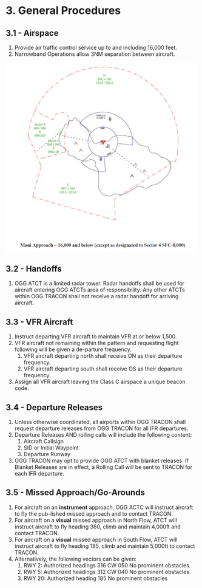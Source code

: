 # 3. General Procedures

## 3.1 - Airspace

1. Provide air traffic control service up to and including 16,000 feet.
2. Narrowband Operations allow 3NM separation between aircraft.

![OGG APP Airspace](img/airspace.png)

## 3.2 - Handoffs

1. OGG ATCT is a limited radar tower. Radar handoffs shall be used for aircraft entering OGG ATCTs area of responsibility. Any other ATCTs within OGG TRACON shall not receive a radar handoff for arriving aircraft.

## 3.3 - VFR Aircraft

1. Instruct departing VFR aircraft to maintain VFR at or below 1,500.
2. VFR aircraft not remaining within the pattern and requesting flight following will be given a de-parture frequency.
   1. VFR aircraft departing north shall receive ON as their departure frequency.
   2. VFR aircraft departing south shall receive OS as their departure frequency.
3. Assign all VFR aircraft leaving the Class C airspace a unique beacon code.

## 3.4 - Departure Releases

1. Unless otherwise coordinated, all airports within OGG TRACON shall request departure releases from OGG TRACON for all IFR departures.
2. Departure Releases AND rolling calls will include the following content:
   1. Aircraft Callsign
   2. SID or Initial Waypoint
   3. Departure Runway
3. OGG TRACON may opt to provide OGG ATCT with blanket releases. If Blanket Releases are in effect, a Rolling Call will be sent to TRACON for each IFR departure.

## 3.5 - Missed Approach/Go-Arounds

1. For aircraft on an **instrument** approach, OGG ACTC will instruct aircraft to fly the pub-lished missed approach and to contact TRACON.
2. For aircraft on a **visual** missed approach in North Flow, ATCT will instruct aircraft to fly heading 360, climb and maintain 4,000ft and contact TRACON.
3. For aircraft on a **visual** missed approach in South Flow, ATCT will instruct aircraft to fly heading 185, climb and maintain 5,000ft to contact TRACON.
4. Alternatively, the following vectors can be given:
   1. RWY 2: Authorized headings 316 CW 050 No prominent obstacles.
   2. RWY 5: Authorized headings 312 CW 040 No prominent obstacles.
   3. RWY 20: Authorized heading 185 No prominent obstacles
